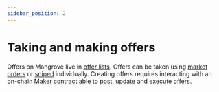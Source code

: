 ```yaml
---
sidebar_position: 2
---
```

# Taking and making offers

Offers on Mangrove live in [offer lists](offer-list.md). Offers can be taken using [market orders](./taker-order/#market-order) or [sniped](./taker-order/#offer-sniping) individually. Creating offers requires interacting with an on-chain [Maker contract](reactive-offer/maker-contract.md#offer-logic) able to [post](reactive-offer/#posting-a-new-offer), [update](reactive-offer/#updating-an-existing-offer) and [execute](reactive-offer/maker-contract.md) offers.
